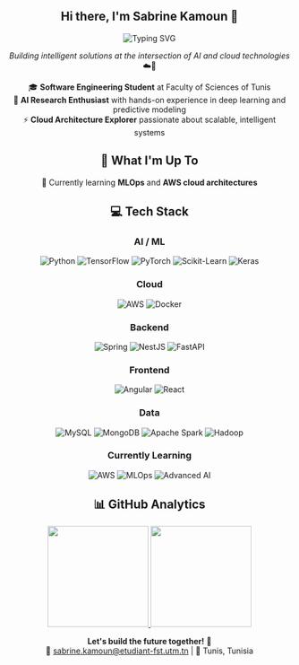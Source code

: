 <div align="center">
  <h2>Hi there, I'm Sabrine Kamoun 👋</h2>
  <img src="https://readme-typing-svg.herokuapp.com/?lines=🧑‍💻+Software+Engineer+in+training;🧠+AI%2FML+Enthusiast;☁️+Cloud+Explorer;📊+Data+Science+Passionate&font=Fira%20Code&center=true&width=500&height=50&color=2b6cb0&vCenter=true&size=22&pause=1000" alt="Typing SVG" />
</div>





<div align="center">

*Building intelligent solutions at the intersection of AI and cloud technologies* ☁️🤖

🎓 **Software Engineering Student** at Faculty of Sciences of Tunis  
🔬 **AI Research Enthusiast** with hands-on experience in deep learning and predictive modeling  
⚡ **Cloud Architecture Explorer** passionate about scalable, intelligent systems  



## 🚀 What I'm Up To

🌱 Currently learning **MLOps** and **AWS cloud architectures**

## 💻 Tech Stack
### AI / ML
<div align="center">

<!-- AI / ML -->
![Python](https://img.shields.io/badge/Python-3776AB?style=for-the-badge&logo=python&logoColor=white) 
![TensorFlow](https://img.shields.io/badge/TensorFlow-FF6F00?style=for-the-badge&logo=tensorflow&logoColor=white) 
![PyTorch](https://img.shields.io/badge/PyTorch-EE4C2C?style=for-the-badge&logo=pytorch&logoColor=white) 
![Scikit-Learn](https://img.shields.io/badge/Scikit--Learn-F7931E?style=for-the-badge&logo=scikit-learn&logoColor=white) 
![Keras](https://img.shields.io/badge/Keras-D00000?style=for-the-badge&logo=keras&logoColor=white)  


### Cloud

  
<!-- Cloud -->
![AWS](https://img.shields.io/badge/AWS-232F3E?style=for-the-badge&logo=amazon-aws&logoColor=white) 
![Docker](https://img.shields.io/badge/Docker-2496ED?style=for-the-badge&logo=docker&logoColor=white)  





### Backend

<!-- Backend -->
![Spring](https://img.shields.io/badge/Spring-6DB33F?style=for-the-badge&logo=spring&logoColor=white) 
![NestJS](https://img.shields.io/badge/NestJS-E0234E?style=for-the-badge&logo=nestjs&logoColor=white) 
![FastAPI](https://img.shields.io/badge/FastAPI-009688?style=for-the-badge&logo=fastapi&logoColor=white)  

### Frontend
<!-- Frontend -->
![Angular](https://img.shields.io/badge/Angular-DD0031?style=for-the-badge&logo=angular&logoColor=white) 
![React](https://img.shields.io/badge/React-61DAFB?style=for-the-badge&logo=react&logoColor=white)  


### Data
<!-- Data -->
![MySQL](https://img.shields.io/badge/MySQL-4479A1?style=for-the-badge&logo=mysql&logoColor=white) 
![MongoDB](https://img.shields.io/badge/MongoDB-47A248?style=for-the-badge&logo=mongodb&logoColor=white) 
![Apache Spark](https://img.shields.io/badge/Apache_Spark-E25A1C?style=for-the-badge&logo=apache-spark&logoColor=white) 
![Hadoop](https://img.shields.io/badge/Apache_Hadoop-66CCFF?style=for-the-badge&logo=apache-hadoop&logoColor=white)  

### Currently Learning

<!-- Currently Learning -->
![AWS](https://img.shields.io/badge/AWS-232F3E?style=for-the-badge&logo=amazon-aws&logoColor=white) 
![MLOps](https://img.shields.io/badge/MLOps-000000?style=for-the-badge) 
![Advanced AI](https://img.shields.io/badge/Advanced_AI-FF6F61?style=for-the-badge)

</div>



## 📊 GitHub Analytics

<p align="center"> <a href="https://github.com/sabrinek8"> <img height="180em" src="https://github-readme-stats-eight-theta.vercel.app/api?username=sabrinek8&show_icons=true&theme=algolia&include_all_commits=true&count_private=true"/> <img height="180em" src="https://github-readme-stats-eight-theta.vercel.app/api/top-langs/?username=sabrinek8&layout=compact&langs_count=8&theme=algolia"/> </a> </p>

**Let's build the future together!** 🚀  
📧 [sabrine.kamoun@etudiant-fst.utm.tn](mailto:sabrine.kamoun@etudiant-fst.utm.tn) | 📍 Tunis, Tunisia

</div>
